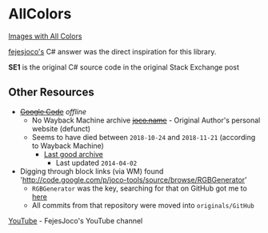 # AllColors



[Images with All Colors](https://codegolf.stackexchange.com/questions/22144/images-with-all-colors)

[fejesjoco's](https://codegolf.stackexchange.com/users/14701/fejesjoco) C# answer was the direct inspiration for this library.

**SE1** is the original C# source code in the original Stack Exchange post







## Other Resources
- ~~[Google Code](https://code.google.com/archive/p/joco-tools/source)~~ _offline_
  - No Wayback Machine archive
  ~~[joco.name](joco.name)~~ - Original Author's personal website (defunct)
  - Seems to have died between `2018-10-24` and `2018-11-21` (according to Wayback Machine)
    - [Last good archive](https://web.archive.org/web/20181024055831/http://joco.name/)
      - Last updated `2014-04-02`
- Digging through block links (via WM) found 'http://code.google.com/p/joco-tools/source/browse/RGBGenerator'
    - `RGBGenerator` was the key, searching for that on GitHub got me to [here](https://github.com/HalfVoxel/RGBGenerator)
    - All commits from that repository were moved into `originals/GitHub`


[YouTube](https://www.youtube.com/@fejesjoco) - FejesJoco's YouTube channel
